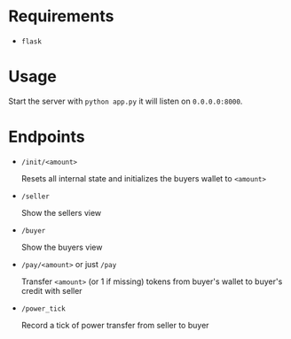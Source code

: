 # Requirements

* `flask`

# Usage

Start the server with `python app.py` it will listen on `0.0.0.0:8000`.

# Endpoints

* `/init/<amount>`

  Resets all internal state and initializes the buyers wallet to `<amount>`

* `/seller`

  Show the sellers view

* `/buyer`

  Show the buyers view

* `/pay/<amount>` or just `/pay`

  Transfer `<amount>` (or 1 if missing) tokens from buyer's wallet to buyer's credit with seller

* `/power_tick`

  Record a tick of power transfer from seller to buyer

